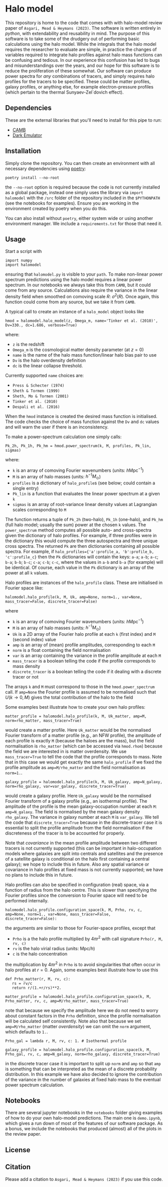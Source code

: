 # Halo model
This repository is home to the code that comes with with halo-model review paper of `Asgari, Mead & Heymans (2023)`. The software is written entirely in *python*, with extendability and reusability in mind. The purpose of this software is to take some of the drudgery out of performing basic calculations using the halo model. While the integrals that the halo model requires the researcher to evaluate are simple, in practice the changes of variables required to integrate halo profiles against halo mass functions can be confusing and tedious. In our experience this confusion has led to bugs and misunderstandings over the years, and our hope for this software is to reduce the proliferation of these somewhat. Our software can produce power spectra for *any* combinations of tracers, and simply requires halo profiles for the tracers to be specified. These could be matter profiles, galaxy profiles, or anything else, for example electron-pressure profiles (which pertain to the thermal Sunyaev-Zel`dovich effect).

## Dependencies
These are the external libraries that you'll need to install for this pipe to run: 
* [CAMB](https://camb.readthedocs.io/en/latest/)
* [Dark Emulator](https://pypi.org/project/dark-emulator/)

## Installation
Simply clone the repository. You can then create an environment with all necessary dependencies using [poetry](https://python-poetry.org/):
```
poetry install --no-root
```
the `--no-root` option is required because the code is not currently installed as a global package, instead one simply uses the library via `import halomodel` with the `/src` folder of the repository included in the `$PYTHONPATH` (see the notebooks for examples). Ensure you are working in the environment created by poetry when you do this.

You can also install without `poetry`, either system wide or using another environment manager. We include a `requirements.txt` for those that need it.

## Usage
Start a script with
```
import numpy
import halomodel
```
ensuring that `halomodel.py` is visible to your `path`. To make non-linear power spectrum predictions using the halo model requires a linear power spectrum. In our notebooks we always take this from `CAMB`, but it could come from any source. Calculations also require the variance in the linear density field when smoothed on comoving scale $R$: $\sigma^2(R)$. Once again, this function could come from any source, but we take it from `CAMB`.

A typical call to create an instance of a `halo_model` object looks like
```
hmod = halomodel.halo_model(z, Omega_m, name='Tinker et al. (2010)', Dv=330., dc=1.686, verbose=True)
```
where:
- `z` is the redshift
- `Omega_m` is the cosmological matter density parameter (at $z=0$)
- `name` is the name of the halo mass function/linear halo bias pair to use
- `Dv` is the halo overdensity definition
- `dc` is the linear collapse threshold. 

Currently supported `name` choices are:
- `Press & Schecter (1974)`
- `Sheth & Tormen (1999)`
- `Sheth, Mo & Tormen (2001)`
- `Tinker et al. (2010)`
- `Despali et al. (2016)`

When the `hmod` instance is created the desired mass function is initialised. The code checks the choice of mass function against the `Dv` and `dc` values and will warn the user if there is an inconsistency.

To make a power-spectrum calculation one simply calls:
```
Pk_2h, Pk_1h, Pk_hm = hmod.power_spectrum(k, M, profiles, Pk_lin, sigmas)
```
where: 
- `k` is an array of comoving Fourier wavenumbers (units: $h\mathrm{Mpc}^{-1}$)
- `M` is an array of halo masses (units: $h^{-1}M_\odot$)
- `profiles` is a dictionary of `halo_profile`s (see below; could contain a single entry)
- `Pk_lin` is a function that evaluates the linear power spectrum at a given `k`
- `sigmas` is an array of root-variance linear density values at Lagrangian scales corresponding to `M`

The function returns a tuple of `Pk_2h` (two-halo), `Pk_1h` (one-halo), and `Pk_hm` (full halo model; usually the sum) power at the chosen `k` values. The `power_spectrum` method computes all possible auto- and cross-spectra given the dictionary of halo profiles. For example, if three profiles were in the dictionary this would compute the three autospectra and three unique cross spectra. The returned `Pk` are then dictionaries containing all possible spectra. For example, if `halo_profiles={'a':profile_a, 'b':profile_b, 'c':profile_c}` then the `Pk` dictionaries will contain the keys: `a-a`; `a-b`; `a-c`; `b-a`; `b-b`; `b-c`; `c-a`; `c-b`; `c-c`, where the values in `a-b` and `b-a` (for example) will be identical. Of course, each value in the `Pk` dictionary is an array of the power at all `k` values.

Halo profiles are instances of the `halo_profile` class. These are initialised in Fourier space like:
```
halomodel.halo_profile(k, M, Uk, amp=None, norm=1., var=None, mass_tracer=False, discrete_tracer=False)
```
where
- `k` is an array of comoving Fourier wavenumbers (units: $h\mathrm{Mpc}^{-1}$)
- `M` is an array of halo masses (units: $h^{-1}M_\odot$)
- `Uk` is a 2D array of the Fourier halo profile at each `k` (first index) and `M` (second index) value
- `amp` is an array of (mean) profile amplitudes, corresponding to each `M`
- `norm` is a float containing the field normalisation
- `var` is an array containing the variance in the profile amplitude at each `M`
- `mass_tracer` is a boolean telling the code if the profile corresponds to mass density
- `discrete_tracer` is a boolean telling the code if it dealing with a discrete tracer or not

The arrays `k` and `M` must correspond to those in the `hmod.power_spectrum` call. If `amp=None` the Fourier profile is assumed to be normalised such that $U(k\to0, M)$ gives the total contribution of the halo to the field

Some examples best illustrate how to create your own halo profiles:
```
matter_profile = halomodel.halo_profile(k, M, Uk_matter, amp=M, norm=rho_matter, mass_tracer=True)
```
would create a matter profile. Here `Uk_matter` would be the normalised Fourier transform of a matter profile (e.g., an NFW profile), the amplitude of each profile is exactly `M` (because the haloes are the mass), but the field normalisation is `rho_matter` (which can be accessed via `hmod.rhom`) because the field we are interested in is matter overdensity. We use `mass_tracer=True` to tell the code that the profile corresponds to mass. Note that in this case we would get exactly the same `halo_profile` if we fixed the profile amplitude as `amp=M/rho_matter` and the field normalisation as `norm=1.`.
```
galaxy_profile = halomodel.halo_profile(k, M, Uk_galaxy, amp=N_galaxy, norm=rho_galaxy, var=var_galaxy, discrete_tracer=True)
```
would create a galaxy profile. Here `Uk_galaxy` would be the normalised Fourier transform of a galaxy profile (e.g., an isothermal profile). The amplitude of the profile is the mean galaxy-occupation number at each `M`: `amp=N_galaxy`. The field is normalised by the mean galaxy density `rho_galaxy`. The variance in galaxy number at each `M` is `var_galaxy`. We tell the code that `discrete_tracer=True` because in the discrete-tracer case it is essential to split the profile amplitude from the field normalisation if the discreteness of the tracer is to be accounted for properly.

Note that *covariance* in the mean profile amplitude between two different tracers is not currently supported (this can be important in halo-occupation models where galaxies are split into centrals and satellites and the presence of a satellite galaxy is conditional on the halo first containing a central galaxy); we hope to include this in future. Also any spatial variance or covariance in halo profiles at fixed mass is not currently supported; we have no plans to include this in future.

Halo profiles can also be specified in configuration (real) space, via a function of radius from the halo centre. This is slower than specifying the Fourier profiles since the conversion to Fourier space will need to be performed internally.
```
halomodel.halo_profile.configuration_space(k, M, Prho, rv, c, amp=None, norm=1., var=None, mass_tracer=False, discrete_tracer=False):
```
the arguments are similar to those for Fourier-space profiles, except that
- `Prho` is a the halo profile multiplied by $4\pi r^2$ with call signature `Prho(r, M, rv, c)`
- `rv` is the halo virial radius (units: $\mathrm{Mpc}/h$)
- `c` is the halo concentration

the multiplication by $4\pi r^2$ in `Prho` is to avoid singularities that often occur in halo profiles at $r=0$. Again, some examples best illustrate how to use this
```
def Prho_matter(r, M, rv, c):
   rs = rv/c
   return r/(1.+r/rs)**2.

matter_profile = halomodel.halo_profile.configuration_space(k, M, Prho_matter, rv, c, amp=M/rho_matter, mass_tracer=True)
```
note that because we specify the amplitude here we do not need to worry about constant factors in the `Prho` definition, since the profile normalisation will be calculated self consistently. Note also that because we set `amp=M/rho_matter` (matter *overdensity*) we can omit the `norm` argument, which defaults to `1.`.
```
Prho_gal = lambda r, M, rv, c: 1. # Isothermal profile

galaxy_profile = halomodel.halo_profile.configuration_space(k, M, Prho_gal, rv, c, amp=N_galaxy, norm=rho_galaxy, discrete_tracer=True)
```
in the discrete tracer case it is important to split up `norm` and `amp` so that `amp` is something that can be interpreted as the mean of a discrete probability distribution. In this example we have also decided to ignore the contribution of the variance in the number of galaxies at fixed halo mass to the eventual power spectrum calculation.


## Notebooks
There are several jupyter notebooks in the `notebooks` folder giving examples of how to do your own halo-model predictions. The main one is `demo.ipynb`, which gives a run down of most of the features of our software package. As a bonus, we include the notebooks that produced (almost) all of the plots in the review paper.

## License


## Citation
Please add a citation to `Asgari, Mead & Heymans (2023)` if you use this code.
